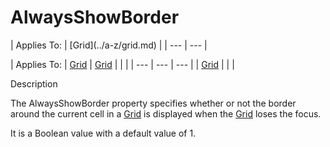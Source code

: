 




<h1 class="heading"><span class="name">AlwaysShowBorder</span></h1>
| Applies To: | [Grid](../a-z/grid.md) |
| --- | ---  |

| Applies To: | [Grid](../a-z/grid.md) | [Grid](../a-z/grid.md) |  |  |
| --- | --- | ---  |
| [Grid](../a-z/grid.md) |  |  |


Description


The AlwaysShowBorder property specifies whether or not the border around the current cell in a [Grid](../a-z/grid.md) is displayed when the [Grid](../a-z/grid.md) loses the focus.


It is a Boolean value with a default value of 1.



